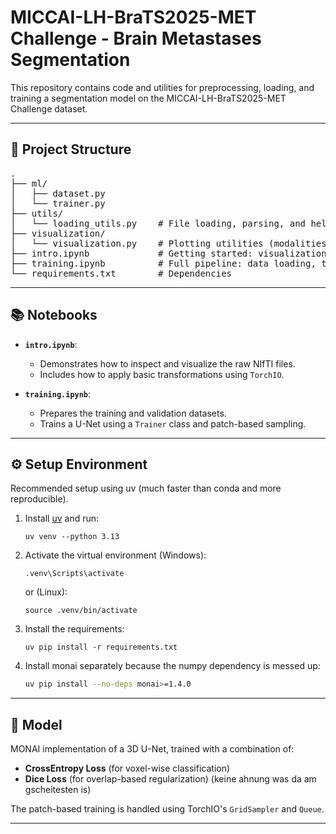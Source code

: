# MICCAI-LH-BraTS2025-MET Challenge - Brain Metastases Segmentation

This repository contains code and utilities for preprocessing, loading, and training a segmentation model on the
MICCAI-LH-BraTS2025-MET Challenge dataset.

---

## 📁 Project Structure

<pre>
. 
├── ml/ 
│   ├── dataset.py 
│   └── trainer.py  
├── utils/ 
│   └── loading_utils.py    # File loading, parsing, and helper functions 
├── visualization/ 
│   └── visualization.py    # Plotting utilities (modalities + overlays)  
├── intro.ipynb             # Getting started: visualizations, sample inspection 
├── training.ipynb          # Full pipeline: data loading, training loop 
└── requirements.txt        # Dependencies 
</pre>

---

## 📚 Notebooks

- **`intro.ipynb`**:
    - Demonstrates how to inspect and visualize the raw NIfTI files.
    - Includes how to apply basic transformations using `TorchIO`.

- **`training.ipynb`**:
    - Prepares the training and validation datasets.
    - Trains a U-Net using a `Trainer` class and patch-based sampling.

---

## ⚙️ Setup Environment

Recommended setup using uv (much faster than conda and more reproducible).

1. Install [uv](https://docs.astral.sh/uv/getting-started/installation/) and run:
   ```shell
   uv venv --python 3.13
   ```
2. Activate the virtual environment (Windows):
   ```shell
   .venv\Scripts\activate
   ```
   or (Linux):
   ```shell
   source .venv/bin/activate
   ```
3. Install the requirements:
   ```shell
   uv pip install -r requirements.txt
   ```
4. Install monai separately because the numpy dependency is messed up:
   ```bash
   uv pip install --no-deps monai>=1.4.0
   ``` 

---

## 🧠 Model

MONAI implementation of a 3D U-Net, trained with a combination of:

- **CrossEntropy Loss** (for voxel-wise classification)
- **Dice Loss** (for overlap-based regularization) (keine ahnung was da am gscheitesten is)

The patch-based training is handled using TorchIO's `GridSampler` and `Queue`.

---
